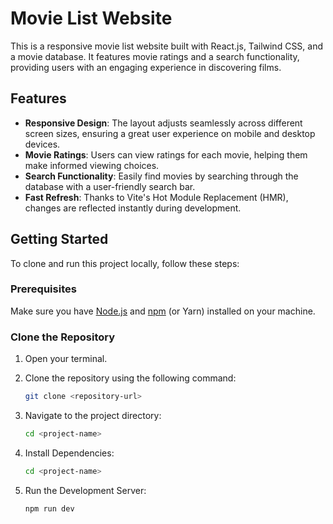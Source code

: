 # Movie List Website

This is a responsive movie list website built with React.js, Tailwind CSS, and a movie database. It features movie ratings and a search functionality, providing users with an engaging experience in discovering films.

## Features

- **Responsive Design**: The layout adjusts seamlessly across different screen sizes, ensuring a great user experience on mobile and desktop devices.
- **Movie Ratings**: Users can view ratings for each movie, helping them make informed viewing choices.
- **Search Functionality**: Easily find movies by searching through the database with a user-friendly search bar.
- **Fast Refresh**: Thanks to Vite's Hot Module Replacement (HMR), changes are reflected instantly during development.

## Getting Started

To clone and run this project locally, follow these steps:

### Prerequisites

Make sure you have [Node.js](https://nodejs.org/) and [npm](https://www.npmjs.com/) (or Yarn) installed on your machine.

### Clone the Repository

1. Open your terminal.
2. Clone the repository using the following command:

   ```bash
   git clone <repository-url>
   ```
3. Navigate to the project directory:
   ```bash
   cd <project-name>
   ```

4. Install Dependencies:
   ```bash
   cd <project-name>
   ```

5. Run the Development Server:
   ```bash
   npm run dev
   ```




